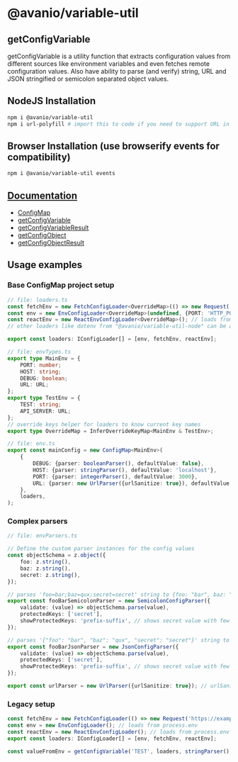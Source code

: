 # @avanio/variable-util

## getConfigVariable

getConfigVariable is a utility function that extracts configuration values from different sources like environment variables and even fetches remote configuration values.
Also have ability to parse (and verify) string, URL and JSON stringified or semicolon separated object values.

## NodeJS Installation

```bash
npm i @avanio/variable-util
npm i url-polyfill # import this to code if you need to support URL in older nodejs versions
```

## Browser Installation (use browserify events for compatibility)

```bash
npm i @avanio/variable-util events
```

## [Documentation](https://mharj.github.io/variable-util/)

- [ConfigMap](https://mharj.github.io/variable-util/classes/ConfigMap.html)
- [getConfigVariable](https://mharj.github.io/variable-util/functions/getConfigVariable.html)
- [getConfigVariableResult](https://mharj.github.io/variable-util/functions/getConfigVariableResult.html)
- [getConfigObject](https://mharj.github.io/variable-util/functions/getConfigObject.html)
- [getConfigObjectResult](https://mharj.github.io/variable-util/functions/getConfigObjectResult.html)

## Usage examples

### Base ConfigMap project setup

```typescript
// file: loaders.ts
const fetchEnv = new FetchConfigLoader<OverrideMap>(() => new Request('https://example.com/config.json'));
const env = new EnvConfigLoader<OverrideMap>(undefined, {PORT: 'HTTP_PORT'}); // loads from process.env, with override PORT key from HTTP_PORT value
const reactEnv = new ReactEnvConfigLoader<OverrideMap>(); // loads from process.env in react app
// other loaders like dotenv from "@avanio/variable-util-node" can be added here

export const loaders: IConfigLoader[] = [env, fetchEnv, reactEnv];

// file: envTypes.ts
export type MainEnv = {
	PORT: number;
	HOST: string;
	DEBUG: boolean;
	URL: URL;
};
export type TestEnv = {
	TEST: string;
	API_SERVER: URL;
};
// override keys helper for loaders to know current key names
export type OverrideMap = InferOverrideKeyMap<MainEnv & TestEnv>;

// file: env.ts
export const mainConfig = new ConfigMap<MainEnv>(
	{
		DEBUG: {parser: booleanParser(), defaultValue: false},
		HOST: {parser: stringParser(), defaultValue: 'localhost'},
		PORT: {parser: integerParser(), defaultValue: 3000},
		URL: {parser: new UrlParser({urlSanitize: true}), defaultValue: new URL('http://localhost:3000')},
	},
	loaders,
);
```

### Complex parsers

```typescript
// file: envParsers.ts

// Define the custom parser instances for the config values
const objectSchema = z.object({
	foo: z.string(),
	baz: z.string(),
	secret: z.string(),
});

// parses 'foo=bar;baz=qux;secret=secret' string to {foo: "bar", baz: "qux", secret: "secret"}
export const fooBarSemicolonParser = new SemicolonConfigParser({
	validate: (value) => objectSchema.parse(value),
	protectedKeys: ['secret'],
	showProtectedKeys: 'prefix-suffix', // shows secret value with few characters from start and end on logging
});

// parses '{"foo": "bar", "baz": "qux", "secret": "secret"}' string to {foo: "bar", baz: "qux", secret: "secret"}
export const fooBarJsonParser = new JsonConfigParser({
	validate: (value) => objectSchema.parse(value),
	protectedKeys: ['secret'],
	showProtectedKeys: 'prefix-suffix', // shows secret value with few characters from start and end on logging
});

export const urlParser = new UrlParser({urlSanitize: true}); // urlSanitize hides credentials from logs
```

### Legacy setup

```typescript
const fetchEnv = new FetchConfigLoader(() => new Request('https://example.com/config.json'));
const env = new EnvConfigLoader(); // loads from process.env
const reactEnv = new ReactEnvConfigLoader(); // loads from process.env in react app
export const loaders: IConfigLoader[] = [env, fetchEnv, reactEnv];

const valueFromEnv = getConfigVariable('TEST', loaders, stringParser(), undefined, {showValue: true});
```
